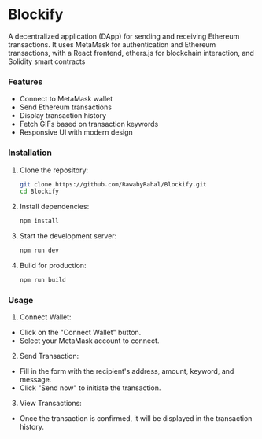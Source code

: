 ﻿# Blockify
 
A decentralized application (DApp) for sending and receiving Ethereum transactions. It uses MetaMask for authentication and Ethereum transactions, with a React frontend, ethers.js for blockchain interaction, and Solidity smart contracts


### Features
- Connect to MetaMask wallet
- Send Ethereum transactions
- Display transaction history
- Fetch GIFs based on transaction keywords
- Responsive UI with modern design

### Installation
1. Clone the repository:
   ```bash
   git clone https://github.com/RawabyRahal/Blockify.git
   cd Blockify
2. Install dependencies:
   ```bash
   npm install

3. Start the development server:
   ```bash
   npm run dev
   
4. Build for production:
   ```bash
   npm run build

### Usage
1. Connect Wallet:
- Click on the "Connect Wallet" button.
- Select your MetaMask account to connect.

2. Send Transaction:
- Fill in the form with the recipient's address, amount, keyword, and message.
- Click "Send now" to initiate the transaction.

3. View Transactions:
- Once the transaction is confirmed, it will be displayed in the transaction history.
